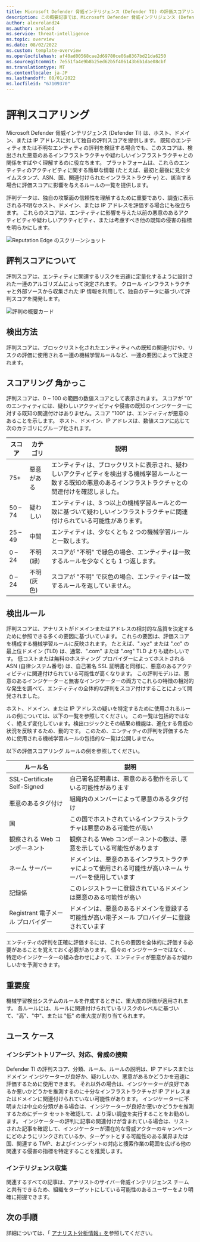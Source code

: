 ```yaml
---
title: Microsoft Defender 脅威インテリジェンス (Defender TI) の評価スコアリング
description: この概要記事では、Microsoft Defender 脅威インテリジェンス (Defender TI) の評判スコアリング機能について説明します。
author: alexroland24
ms.author: aroland
ms.service: threat-intelligence
ms.topic: overview
ms.date: 08/02/2022
ms.custom: template-overview
ms.openlocfilehash: af40ad00568cae2d69780ce06a8367bd21da6250
ms.sourcegitcommit: 7e551fa4e9b8b25ed62b5f406143b6b1dae08cbf
ms.translationtype: MT
ms.contentlocale: ja-JP
ms.lasthandoff: 08/01/2022
ms.locfileid: "67109370"
---
```

# <a name="reputation-scoring"></a>評判スコアリング

Microsoft Defender 脅威インテリジェンス (Defender TI) は、ホスト、ドメイン、または IP アドレスに対して独自の評判スコアを提供します。 既知のエンティティまたは不明なエンティティの評判を検証する場合でも、このスコアは、検出された悪意のあるインフラストラクチャや疑わしいインフラストラクチャとの関係をすばやく理解するのに役立ちます。 プラットフォームは、これらのエンティティのアクティビティに関する簡単な情報 (たとえば、最初と最後に見たタイムスタンプ、ASN、国、関連付けられたインフラストラクチャ) と、該当する場合に評価スコアに影響を与えるルールの一覧を提供します。

評判データは、独自の攻撃面の信頼性を理解するために重要であり、調査に表示される不明なホスト、ドメイン、または IP アドレスを評価する場合にも役立ちます。 これらのスコアは、エンティティに影響を与えた以前の悪意のあるアクティビティや疑わしいアクティビティ、または考慮すべき他の既知の侵害の指標を明らかにします。

![Reputation Edge のスクリーンショット](media/reputationEdgeScreenshot.png)
## <a name="understanding-reputation-scores"></a>評判スコアについて

評判スコアは、エンティティに関連するリスクを迅速に定量化するように設計された一連のアルゴリズムによって決定されます。 クロール インフラストラクチャと外部ソースから収集された IP 情報を利用して、独自のデータに基づいて評判スコアを開発します。

![評判の概要カード](media/reputationSummaryCard.png)

## <a name="detection-methods"></a>検出方法
評判スコアは、ブロックリスト化されたエンティティへの既知の関連付けや、リスクの評価に使用される一連の機械学習ルールなど、一連の要因によって決定されます。

## <a name="scoring-brackets"></a>スコアリング 角かっこ
評判スコアは、0 ~ 100 の範囲の数値スコアとして表示されます。 スコアが "0" のエンティティには、疑わしいアクティビティや侵害の既知のインジケーターに対する既知の関連付けはありません。スコア "100" は、エンティティが悪意のあることを示します。 ホスト、ドメイン、IP アドレスは、数値スコアに応じて次のカテゴリにグループ化されます。

|     スコア             |     カテゴリ              |     説明                                                                                                                                                                          |
|-----------------------|---------------------------|------------------------------------------------------------------------------------------------------------------------------------------------------------------------------------------|
|     75+               |     悪意がある             |     エンティティは、ブロックリストに表示され、疑わしいアクティビティを検出する機械学習ルールと一致する既知の悪意のあるインフラストラクチャとの関連付けを確認しました。      |
|     50   – 74         |     疑わしい            |     エンティティは、3 つ以上の機械学習ルールとの一致に基づいて疑わしいインフラストラクチャに関連付けられている可能性があります。                                                           |
|     25   – 49         |     中間               |     エンティティは、少なくとも 2 つの機械学習ルールと一致します。                                                                                                                            |
|     0   – 24          |     不明 (緑)     |     スコアが "不明" で緑色の場合、エンティティは一致するルールを少なくとも 1 つ返します。                                                                                          |
|     0   – 24          |     不明 (灰色)      |     スコアが "不明" で灰色の場合、エンティティは一致するルールを返していません。                                                                                                |  

## <a name="detection-rules"></a>検出ルール

評判スコアは、アナリストがドメインまたはアドレスの相対的な品質を決定するために参照できる多くの要因に基づいています。 これらの要因は、評価スコアを構成する機械学習ルールに反映されます。 たとえば、".xyz" または ".cc" の最上位ドメイン (TLD) は、通常、".com" または ".org" TLD よりも疑わしいです。 低コストまたは無料のホスティング プロバイダーによってホストされる ASN (自律システム番号) は、自己署名 SSL 証明書と同様に、悪意のあるアクティビティに関連付けられている可能性が高くなります。 この評判モデルは、悪意のあるインジケーターと無害なインジケーターの両方でこれらの特徴の相対的な発生を調べて、エンティティの全体的な評判をスコア付けすることによって開発されました。

ホスト、ドメイン、または IP アドレスの疑いを特定するために使用されるルールの例については、以下の一覧を参照してください。 この一覧は包括的ではなく、絶えず変化しています。検出ロジックとその結果の機能は、進化する脅威の状況を反映するため、動的です。 このため、エンティティの評判を評価するために使用される機械学習ルールの包括的な一覧は公開しません。

以下の評価スコアリング ルールの例を参照してください。

|     ルール名                    |     説明                                                                                        |
|------------------------------------|--------------------------------------------------------------------------------------------------------|
|     SSL-Certificate Self-Signed    |     自己署名証明書は、悪意のある動作を示している可能性があります                                         |
|     悪意のあるタグ付け            |     組織内のメンバーによって悪意のあるタグ付け                                         |
|     国                        |     この国でホストされているインフラストラクチャは悪意のある可能性が高い                             |
|     観察される Web コンポーネント        |     観察される Web コンポーネントの数は、悪意を示している可能性があります                                 |
|     ネーム サーバー                    |     ドメインは、悪意のあるインフラストラクチャによって使用される可能性が高いネーム サーバーを使用しています         |
|     記録係                      |     このレジストラーに登録されているドメインは悪意のある可能性が高い                           |
|     Registrant 電子メール プロバイダー      |     ドメインは、悪意のあるドメインを登録する可能性が高い電子メール プロバイダーに登録されています    |

エンティティの評判を正確に評価するには、これらの要因を全体的に評価する必要があることを覚えておく必要があります。 個々のインジケーターではなく、特定のインジケーターの組み合わせによって、エンティティが悪意があるか疑わしいかを予測できます。

## <a name="severity"></a>重要度

機械学習検出システムのルールを作成するときに、重大度の評価が適用されます。 各ルールには、ルールに関連付けられているリスクのレベルに基づいて、"高"、"中"、または "低" の重大度が割り当てられます。

## <a name="use-cases"></a>ユース ケース

### <a name="incident-triage-response-and-threat-hunting"></a>インシデントトリアージ、対応、脅威の捜索
Defender TI の評判スコア、分類、ルール、ルールの説明は、IP アドレスまたはドメイン インジケーターが良好か、疑わしいか、悪意があるかどうかを迅速に評価するために使用できます。 それ以外の場合は、インジケーターが良好であるか悪いかどうかを推測するのに十分なインフラストラクチャが IP アドレスまたはドメインに関連付けられていない可能性があります。 インジケーターに不明または中立の分類がある場合は、インジケーターが良好か悪いかどうかを推測するためにデータ セットを確認して、より深い調査を実行することをお勧めします。 インジケーターの評判に記事の関連付けが含まれている場合は、リストされた記事を確認して、インジケーターが潜在的な脅威アクターのキャンペーンにどのようにリンクされているか、ターゲットとする可能性のある業界または国、関連する TMP、およびインシデントの対応と捜索作業の範囲を広げる他の関連する侵害の指標を特定することを推奨します。

### <a name="intelligence-gathering"></a>インテリジェンス収集

関連するすべての記事は、アナリストのサイバー脅威インテリジェンス チームと共有できるため、組織をターゲットにしている可能性のあるユーザーをより明確に把握できます。

## <a name="next-steps"></a>次の手順
詳細については、「 [アナリスト分析情報」を](analyst-insights.md)参照してください。